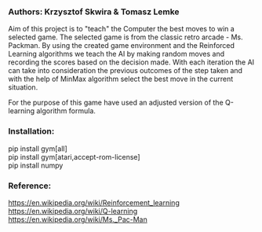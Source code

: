 <h3>
Authors: Krzysztof Skwira & Tomasz Lemke
</h3>
Aim of this project is to "teach" the Computer the best moves to win a selected game.
The selected game is from the classic retro arcade - Ms. Packman.
By using the created game environment and the Reinforced Learning algorithms we teach the AI by making random moves and recording the scores based on the decision made.
With each iteration the AI can take into consideration the previous outcomes of the step taken and with the help of MinMax algorithm select the best move in the current situation.

For the purpose of this game have used an adjusted version of the Q-learning algorithm formula.

<h3>
Installation: 
</h3>

pip install gym[all] \
pip install gym[atari,accept-rom-license] \
pip install numpy


<h3>
Reference:
</h3>

https://en.wikipedia.org/wiki/Reinforcement_learning \
https://en.wikipedia.org/wiki/Q-learning \
https://en.wikipedia.org/wiki/Ms._Pac-Man